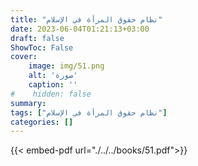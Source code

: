 ```yaml
---
title: "نظام حقوق المرأة في الإسلام"
date: 2023-06-04T01:21:13+03:00
draft: false
ShowToc: False
cover:
    image: img/51.png
    alt: 'صورة'
    caption: ''
#    hidden: false
summary: 
tags: ["نظام حقوق المرأة في الإسلام"]
categories: []
---
```

{{< embed-pdf url="./../../books/51.pdf">}} 


